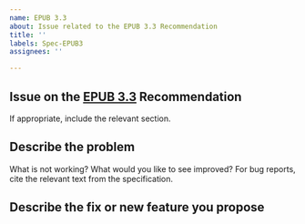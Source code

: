 ```yaml
---
name: EPUB 3.3
about: Issue related to the EPUB 3.3 Recommendation
title: ''
labels: Spec-EPUB3
assignees: ''

---
```


## Issue on the [EPUB 3.3](https://www.w3.org/TR/epub-33/) Recommendation

If appropriate, include the relevant section.

## Describe the problem 

What is not working? What would you like to see improved? For bug reports, cite the relevant text from the specification.

## Describe the fix or new feature you propose

